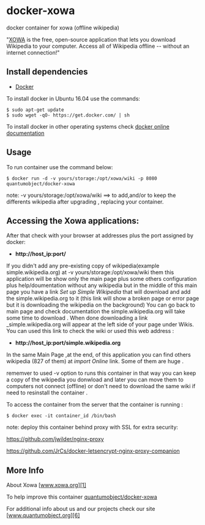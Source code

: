 # docker-xowa
docker container for xowa (offline wikipedia)

"[XOWA][1] is the free, open-source application that lets you download Wikipedia to your computer. Access all of Wikipedia offline -- without an internet connection!"

## Install dependencies

  - [Docker][2]

To install docker in Ubuntu 16.04 use the commands:

    $ sudo apt-get update
    $ sudo wget -qO- https://get.docker.com/ | sh

 To install docker in other operating systems check [docker online documentation][4]

## Usage

To run container use the command below:

    $ docker run -d -v yours/storage:/opt/xowa/wiki -p 8080 quantumobject/docker-xowa
  
note: -v yours/storage:/opt/xowa/wiki   ==> to add,and/or to keep the differents wikipedia after upgrading , replacing your container.  
## Accessing the Xowa applications:

After that check with your browser at addresses plus the port assigned by docker:

  - **http://host_ip:port/**

If you didn't add any pre-existing copy of wikipedia(example simple.wikipedia.org) at -v yours/storage:/opt/xowa/wiki them this application will be show only the main page plus some others configuration plus help/doumentation without any wikipedia but in the middle of this main page you have a link _Set up Simple Wikipedia_ that will download and add the simple.wikipedia.org to it (this link will show a broken page or error page but it is downloading the wikipedia on the background) You can go back to main page and check documentation  the simple.wikipedia.org will take some time to download . When done downloading a link _simple.wikipedia.org will appear at the left side of your page under Wikis. You can used this link to check the wiki or used this web address :

  - **http://host_ip:port/simple.wikipedia.org**

In the same  Main Page ,at the end,  of this application you can find others wikipedia (827 of them) at _import Online_ link. Some of them are huge . 

rememver to used -v option to runs this container in that way you can keep a copy of the wikipedia you donwload and later you can move them to computers not connect (offline) or don't need to download the same wiki if need to resinstall the container . 

To access the container from the server that the container is running :

    $ docker exec -it container_id /bin/bash

note: deploy this container behind proxy with SSL for extra security:

https://github.com/jwilder/nginx-proxy

https://github.com/JrCs/docker-letsencrypt-nginx-proxy-companion
    
## More Info

About Xowa [www.xowa.org][1]

To help improve this container [quantumobject/docker-xowa][5]

For additional info about us and our projects check our site [www.quantumobject.org][6]

[1]:http://www.xowa.org/
[2]:https://www.docker.com
[4]:http://docs.docker.com
[5]:https://github.com/QuantumObject/docker-xowa
[6]:https://www.quantumobject.org

